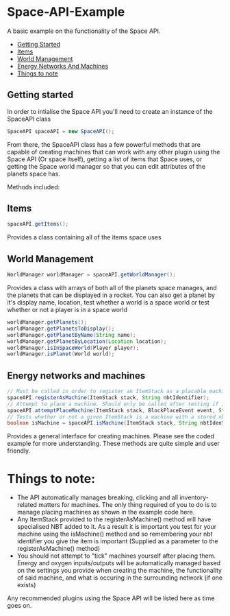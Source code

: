 # Space-API-Example
A basic example on the functionality of the Space API. 
* [Getting Started](https://github.com/Z4OLLIEZ4/Space-API-Example/blob/main/README.md#getting-started)
* [Items](https://github.com/Z4OLLIEZ4/Space-API-Example/blob/main/README.md#items)
* [World Management](https://github.com/Z4OLLIEZ4/Space-API-Example/blob/main/README.md#world-management)
* [Energy Networks And Machines](https://github.com/Z4OLLIEZ4/Space-API-Example/blob/main/README.md#energy-networks-and-machines)
* [Things to note](https://github.com/Z4OLLIEZ4/Space-API-Example/blob/main/README.md#things-to-note)

## Getting started
In order to intialise the Space API you'll need to create an instance of the SpaceAPI class
```java
SpaceAPI spaceAPI = new SpaceAPI();
```
From there, the SpaceAPI class has a few powerful methods that are capable of creating machines that can work with any other plugin using the Space API (Or space itself), getting a list of items that Space uses, or getting the Space world manager so that you can edit attributes of the planets space has.

Methods included:
## Items
```java
spaceAPI.getItems();
```
Provides a class containing all of the items space uses
## World Management
```java
WorldManager worldManager = spaceAPI.getWorldManager();
```
Provides a class with arrays of both all of the planets space manages, and the planets that can be displayed in a rocket. You can also get a planet by it's display name, location, test whether a world is a space world or test whether or not a player is in a space world
```java
worldManager.getPlanets();
worldManager.getPlanetsToDisplay();
worldManager.getPlanetByName(String name);
worldManager.getPlanetByLocation(Location location);
worldManager.isInSpaceWorld(Player player);
worldManager.isPlanet(World world);
```

## Energy networks and machines
```java
// Must be called in order to register an ItemStack as a placable machine. Stores an nbtIdentifier within the item to test for later.
spaceAPI.registerAsMachine(ItemStack stack, String nbtIdentifier);
// Attempt to place a machine. Should only be called after testing if isMachine() is true for the held ItemStack
spaceAPI.attemptPlaceMachine(ItemStack stack, BlockPlaceEvent event, String nbtIdentifier);
// Tests whether or not a given ItemStack is a machine with a stored nbtIdentifier
boolean isMachine = spaceAPI.isMachine(ItemStack stack, String nbtIdentifier);
```
Provides a general interface for creating machines. Please see the coded example for more understanding. These methods are quite simple and user friendly.


# Things to note:
* The API automatically manages breaking, clicking and all inventory-related matters for machines. The only thing required of you to do is to manage placing machines as shown in the example code here.
* Any ItemStack provided to the registerAsMachine() method will have specialised NBT added to it. As a result it is important you test for your machine using the isMachine() method and so remembering your nbt identifier you give the item is important (Supplied as a parameter to the registerAsMachine() method)
* You should not attempt to "tick" machines yourself after placing them. Energy and oxygen inputs/outputs will be automatically managed based on the settings you provide when creating the machine, the functionality of said machine, and what is occuring in the surrounding network (if one exists)

Any recommended plugins using the Space API will be listed here as time goes on.
